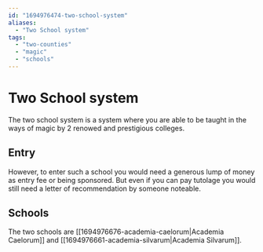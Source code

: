 ```yaml
---
id: "1694976474-two-school-system"
aliases:
  - "Two School system"
tags:
  - "two-counties"
  - "magic"
  - "schools"
---
```


# Two School system

The two school system is a system where you are able to be taught in the ways of magic by 2 renowed and prestigious colleges.

## Entry

However, to enter such a school you would need a generous lump of money as entry fee or being sponsored. But even if you can pay tutolage you would still need a letter of recommendation by someone noteable.

## Schools

The two schools are [[1694976676-academia-caelorum|Academia Caelorum]] and [[1694976661-academia-silvarum|Academia Silvarum]].
